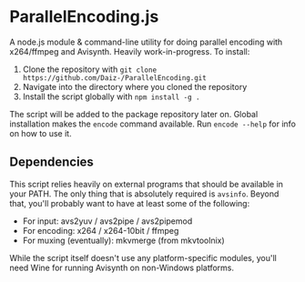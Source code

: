 # ParallelEncoding.js

A node.js module & command-line utility for doing parallel encoding with x264/ffmpeg and Avisynth. Heavily work-in-progress. To install:

1. Clone the repository with `git clone https://github.com/Daiz-/ParallelEncoding.git`
2. Navigate into the directory where you cloned the repository
3. Install the script globally with `npm install -g .`

The script will be added to the package repository later on. Global installation makes the `encode` command available. Run `encode --help` for info on how to use it.

## Dependencies

This script relies heavily on external programs that should be available in your PATH. The only thing that is absolutely required is `avsinfo`. Beyond that, you'll probably want to have at least some of the following:

- For input: avs2yuv / avs2pipe / avs2pipemod
- For encoding: x264 / x264-10bit / ffmpeg
- For muxing (eventually): mkvmerge (from mkvtoolnix)

While the script itself doesn't use any platform-specific modules, you'll need Wine for running Avisynth on non-Windows platforms.
